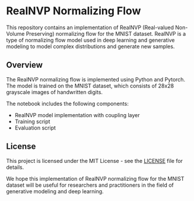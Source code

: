 # RealNVP Normalizing Flow

This repository contains an implementation of RealNVP (Real-valued Non-Volume Preserving) normalizing flow for the MNIST dataset. RealNVP is a type of normalizing flow model used in deep learning and generative modeling to model complex distributions and generate new samples.

## Overview

The RealNVP normalizing flow is implemented using Python and Pytorch. The model is trained on the MNIST dataset, which consists of 28x28 grayscale images of handwritten digits.

The notebook includes the following components:
- RealNVP model implementation with coupling layer
- Training script
- Evaluation script

## License

This project is licensed under the MIT License - see the [LICENSE](LICENSE) file for details.

We hope this implementation of RealNVP normalizing flow for the MNIST dataset will be useful for researchers and practitioners in the field of generative modeling and deep learning.

